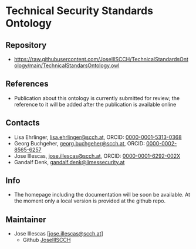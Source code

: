 # Technical Security Standards Ontology

## Repository

* <https://raw.githubusercontent.com/JoseIllSCCH/TechnicalStandardsOntology/main/TechnicalStandarsOntology.owl>

## References

* Publication about this ontology is currently submitted for review; the reference to it will be added after the publication is available online

## Contacts

* Lisa Ehrlinger, [lisa.ehrlinger@scch.at](mailto:lisa.ehrlinger@scch.at), ORCID: [0000-0001-5313-0368](https://orcid.org/0000-0001-5313-0368)
* Georg Buchgeher, [georg.buchgeher@scch.at](mailto:georg.buchgeher@scch.at), ORCID: [0000-0002-8565-6257](https://orcid.org/0000-0002-8565-6257)
* Jose Illescas, [jose.illescas@scch.at](mailto:jose.illescas@scch.at), ORCID: [0000-0001-6292-002X](https://orcid.org/0000-0001-6292-002X)
* Gandalf Denk, [gandalf.denk@limessecurity.at](mailto:gandalf.denk@limessecurity.at)

## Info

* The homepage including the documentation will be soon be available. At the moment only a local version is provided at the github repo.

## Maintainer

* Jose Illescas [jose.illescas@scch.at]
	* Github [JoseIllSCCH](https://github.com/JoseIllSCCH)


